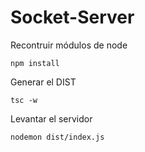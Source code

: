 # Socket-Server

Recontruir módulos de node
```
npm install
```

Generar el DIST
```
tsc -w
```

Levantar el servidor
```
nodemon dist/index.js
```